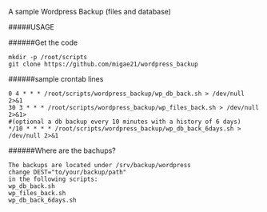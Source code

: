 A sample Wordpress Backup (files and database)

#####USAGE

######Get the code
```
mkdir -p /root/scripts
git clone https://github.com/migae21/wordpress_backup
```
######sample crontab lines
```
0 4 * * * /root/scripts/wordpress_backup/wp_db_back.sh > /dev/null 2>&1
30 3 * * * /root/scripts/wordpress_backup/wp_files_back.sh > /dev/null 2>&1>
#(optional a db backup every 10 minutes with a history of 6 days)
*/10 * * * * /root/scripts/wordpress_backup/wp_db_back_6days.sh > /dev/null 2>&1
```
######Where are the bachups?

```
The backups are located under /srv/backup/wordpress
change DEST="to/your/backup/path"
in the following scripts:
wp_db_back.sh 
wp_files_back.sh 
wp_db_back_6days.sh 
```
